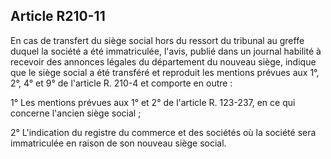 Article R210-11
----
En cas de transfert du siège social hors du ressort du tribunal au greffe duquel
la société a été immatriculée, l'avis, publié dans un journal habilité à
recevoir des annonces légales du département du nouveau siège, indique que le
siège social a été transféré et reproduit les mentions prévues aux 1°, 2°, 4° et
9° de l'article R. 210-4 et comporte en outre :

1° Les mentions prévues aux 1° et 2° de l'article R. 123-237, en ce qui concerne
l'ancien siège social ;

2° L'indication du registre du commerce et des sociétés où la société sera
immatriculée en raison de son nouveau siège social.
